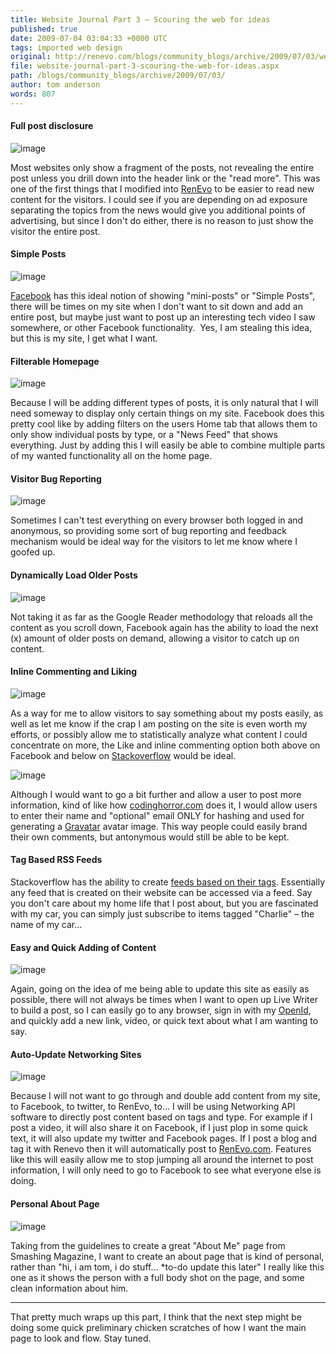 ```yaml
---
title: Website Journal Part 3 – Scouring the web for ideas
published: true
date: 2009-07-04 03:04:33 +0000 UTC
tags: imported web design
original: http://renevo.com/blogs/community_blogs/archive/2009/07/03/website-journal-part-3-scouring-the-web-for-ideas.aspx
file: website-journal-part-3-scouring-the-web-for-ideas.aspx
path: /blogs/community_blogs/archive/2009/07/03/
author: tom anderson
words: 807
---
```

#### Full post disclosure

![image][1]

Most websites only show a fragment of the posts, not revealing the entire post unless you drill down into the header link or the "read more". This was one of the first things that I modified into [RenEvo][2] to be easier to read new content for the visitors. I could see if you are depending on ad exposure separating the topics from the news would give you additional points of advertising, but since I don't do either, there is no reason to just show the visitor the entire post.

#### Simple Posts

![image][3]

[Facebook][4] has this ideal notion of showing "mini-posts" or "Simple Posts", there will be times on my site when I don't want to sit down and add an entire post, but maybe just want to post up an interesting tech video I saw somewhere, or other Facebook functionality.  Yes, I am stealing this idea, but this is my site, I get what I want.

#### Filterable Homepage

![image][5]

Because I will be adding different types of posts, it is only natural that I will need someway to display only certain things on my site. Facebook does this pretty cool like by adding filters on the users Home tab that allows them to only show individual posts by type, or a "News Feed" that shows everything. Just by adding this I will easily be able to combine multiple parts of my wanted functionality all on the home page.

#### Visitor Bug Reporting 

![image][6]

Sometimes I can't test everything on every browser both logged in and anonymous, so providing some sort of bug reporting and feedback mechanism would be ideal way for the visitors to let me know where I goofed up.

#### Dynamically Load Older Posts

![image][7]

Not taking it as far as the Google Reader methodology that reloads all the content as you scroll down, Facebook again has the ability to load the next (x) amount of older posts on demand, allowing a visitor to catch up on content.

#### Inline Commenting and Liking

![image][8]

As a way for me to allow visitors to say something about my posts easily, as well as let me know if the crap I am posting on the site is even worth my efforts, or possibly allow me to statistically analyze what content I could concentrate on more, the Like and inline commenting option both above on Facebook and below on [Stackoverflow][9] would be ideal.

![image][10]

Although I would want to go a bit further and allow a user to post more information, kind of like how [codinghorror.com][11] does it, I would allow users to enter their name and "optional" email ONLY for hashing and used for generating a [Gravatar][12] avatar image. This way people could easily brand their own comments, but antonymous would still be able to be kept.

#### Tag Based RSS Feeds

Stackoverflow has the ability to create [feeds based on their tags][13]. Essentially any feed that is created on their website can be accessed via a feed. Say you don't care about my home life that I post about, but you are fascinated with my car, you can simply just subscribe to items tagged "Charlie" – the name of my car…

#### Easy and Quick Adding of Content

![image][14]

Again, going on the idea of me being able to update this site as easily as possible, there will not always be times when I want to open up Live Writer to build a post, so I can easily go to any browser, sign in with my [OpenId][15], and quickly add a new link, video, or quick text about what I am wanting to say.

#### Auto-Update Networking Sites

![image][16]

Because I will not want to go through and double add content from my site, to Facebook, to twitter, to RenEvo, to… I will be using Networking API software to directly post content based on tags and type. For example if I post a video, it will also share it on Facebook, if I just plop in some quick text, it will also update my twitter and Facebook pages. If I post a blog and tag it with Renevo then it will automatically post to [RenEvo.com][2]. Features like this will easily allow me to stop jumping all around the internet to post information, I will only need to go to Facebook to see what everyone else is doing.

#### Personal About Page

![image][17]

Taking from the guidelines to create a great "About Me" page from Smashing Magazine, I want to create an about page that is kind of personal, rather than "hi, i am tom, i do stuff… *to-do update this later" I really like this one as it shows the person with a full body shot on the page, and some clean information about him.

***

That pretty much wraps up this part, I think that the next step might be doing some quick preliminary chicken scratches of how I want the main page to look and flow. Stay tuned.



[1]: ./website-journal-part-3-scouring-the-web-for-ideas/image_thumb_62E8B536.png "image"
[2]: http://renevo.com
[3]: ./website-journal-part-3-scouring-the-web-for-ideas/image_thumb_18EFC4F5.png "image"
[4]: http://facebook.com
[5]: ./website-journal-part-3-scouring-the-web-for-ideas/image_thumb_4C4E1902.png "image"
[6]: ./website-journal-part-3-scouring-the-web-for-ideas/image_thumb_5467D608.png "image"
[7]: ./website-journal-part-3-scouring-the-web-for-ideas/image_thumb_6646FA86.png "image"
[8]: ./website-journal-part-3-scouring-the-web-for-ideas/image_thumb_5877453C.png "image"
[9]: http://stackoverflow.com
[10]: ./website-journal-part-3-scouring-the-web-for-ideas/image_thumb_104C1A11.png "image"
[11]: http://www.codinghorror.com
[12]: http://en.gravatar.com/
[13]: http://stackoverflow.com/feeds/tag/c#
[14]: ./website-journal-part-3-scouring-the-web-for-ideas/image_thumb_74AA1ECB.png "image"
[15]: http://openid.net/
[16]: ./website-journal-part-3-scouring-the-web-for-ideas/image_thumb_3F33ED57.png "image"
[17]: ./website-journal-part-3-scouring-the-web-for-ideas/image_thumb_74D15AD1.png "image"


